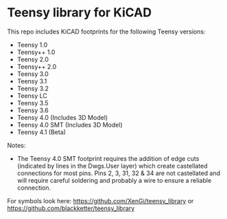 Teensy library for KiCAD
=======================================

This repo includes KiCAD footprints for the following Teensy versions:

  - Teensy 1.0
  - Teensy++ 1.0
  - Teensy 2.0
  - Teensy++ 2.0
  - Teensy 3.0
  - Teensy 3.1
  - Teensy 3.2
  - Teensy LC
  - Teensy 3.5
  - Teensy 3.6
  - Teensy 4.0 (Includes 3D Model)
  - Teensy 4.0 SMT (Includes 3D Model)
  - Teensy 4.1 (Beta)

Notes:
  - The Teensy 4.0 SMT footprint requires the addition of edge cuts (indicated
by lines in the Dwgs.User layer) which create castellated connections for most
pins.  Pins 2, 3, 31, 32 & 34 are not castellated and will require careful soldering
and probably a wire to ensure a reliable connection.

For symbols look here: https://github.com/XenGi/teensy_library
or https://github.com/blackketter/teensy_library
